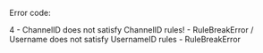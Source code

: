 Error code:

4 - ChannelID does not satisfy ChannelID rules! - RuleBreakError / Username does not satisfy UsernameID rules - RuleBreakError